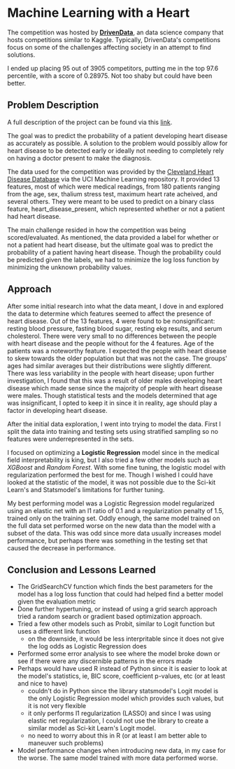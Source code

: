 # Machine Learning with a Heart

The competition was hosted by [**DrivenData**](https://www.drivendata.org/), an data science company that hosts competitions 
similar to Kaggle. 
Typically, DrivenData's competitions focus on some of the challenges affecting society in an attempt to find solutions. 


I ended up placing 95 out of 3905 competitors, putting me in the top 97.6 percentile, with a score of 0.28975. Not too shaby but could have 
been better.


## Problem Description

A full description of the project can be found via this [link](https://www.drivendata.org/competitions/54/machine-learning-with-a-heart/page/107/).

The goal was to predict the probability of a patient developing heart disease as accurately as possible. A solution to the
problem would possibly allow for heart disease to be detected early or ideally not needing to completely rely on having
a doctor present to make the diagnosis.

The data used for the competition was provided by the [Cleveland Heart Disease Database](http://archive.ics.uci.edu/ml/datasets/statlog+(heart))
via the UCI Machine Learning repository. 
It provided 13 features, most of which were medical readings, from 180 patients ranging from the age, sex, thalium stress test, 
maximum heart rate acheived, and several others. They were meant to be used to predict on a binary class feature, heart_disease_present,
which represented whether or not a patient had heart disease. 


The main challenge resided in how the competition was being scored/evaluated. As mentioned, the data provided a label for whether or not
a patient had heart disease, but the ultimate goal was to predict the probability of a patient having heart disease. Though the probability
could be predicted given the labels, we had to minimize the log loss function by minimizing the unknown probability values. 


## Approach

After some initial research into what the data meant, I dove in and explored the data to determine which features seemed to affect the presence 
of heart disease. Out of the 13 features, 4 were found to be nonsignificant: resting blood pressure, fasting blood sugar, resting ekg results, and serum cholesterol.
There were very small to no differences between the people with heart disease and the people without for the 4 features. Age of the patients was a noteworthy feature.
I expected the people with heart disease to skew towards the older population but that was not the case.  The groups' ages had similar averages but their distributions
were slightly different. There was less variability in the people with heart disease; upon further investigation, I found that this was a result of older males developing
heart disease which made sense since the majority of people with heart disease were males. Though statistical tests and the models determined that age was insignificant,
I opted to keep it in since it in reality, age should play a factor in developing heart disease.


After the initial data exploration, I went into trying to model the data. First I split the data into training and testing sets using stratified sampling so no features 
were underrepresented in the sets. 

I focused on optimizing a **Logistic Regression** model since in the medical field interpretability is king, but I also tried a few other models such as *XGBoost* and *Random Forest*.
With some fine tuning, the logistic model with regularization performed the best for me. Though I wished I could have looked at the statistic of the model, it was not possible due to the
Sci-kit Learn's and Statsmodel's limitations for further tuning. 

My best performing model was a Logistic Regression model regularized using an elastic net with an l1 ratio of 0.1 and a regularization penalty of 1.5, trained only on the training set. 
Oddly enough, the same model trained on the full data set performed worse on the new data than the model with a subset of the data. This was odd since more data usually increases model
performance, but perhaps there was something in the testing set that caused the decrease in performance.

## Conclusion and Lessons Learned

- The GridSearchCV function which finds the best parameters for the model has a log loss function that could had helped find a better model given the evaluation metric
- Done further hypertuning, or instead of using a grid search approach tried a random search or gradient based optimization approach. 
- Tried a few other models such as Probit, similar to Logit function but uses a different link function
	- on the downside, it would be less interpritable since it does not give the log odds as Logistic Regression does
- Performed some error analysis to see where the model broke down or see if there were any discernible patterns in the errors made
- Perhaps would have used R instead of Python since it is easier to look at the model's statistics, ie, BIC score, coefficient p-values, etc (or at least and nice to have)
	- couldn't do in Python since the library statsmodel's Logit model is the only Logistic Regression model which provides such values, but it is not very flexible
	- it only performs l1 regularization (LASSO) and since I was using elastic net regularization, I could not use the library to create a similar model as Sci-kit Learn's Logit model.
	- no need to worry about this in R (or at least I am better able to maneuver such problems)
- Model performance changes when introducing new data, in my case for the worse. The same model trained with more data performed worse.